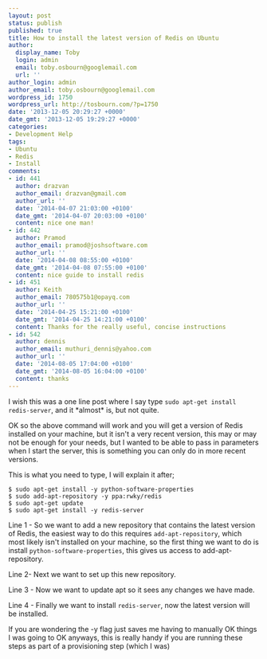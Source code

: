 ```yaml
---
layout: post
status: publish
published: true
title: How to install the latest version of Redis on Ubuntu
author:
  display_name: Toby
  login: admin
  email: toby.osbourn@googlemail.com
  url: ''
author_login: admin
author_email: toby.osbourn@googlemail.com
wordpress_id: 1750
wordpress_url: http://tosbourn.com/?p=1750
date: '2013-12-05 20:29:27 +0000'
date_gmt: '2013-12-05 19:29:27 +0000'
categories:
- Development Help
tags:
- Ubuntu
- Redis
- Install
comments:
- id: 441
  author: drazvan
  author_email: drazvan@gmail.com
  author_url: ''
  date: '2014-04-07 21:03:00 +0100'
  date_gmt: '2014-04-07 20:03:00 +0100'
  content: nice one man!
- id: 442
  author: Pramod
  author_email: pramod@joshsoftware.com
  author_url: ''
  date: '2014-04-08 08:55:00 +0100'
  date_gmt: '2014-04-08 07:55:00 +0100'
  content: nice guide to install redis
- id: 451
  author: Keith
  author_email: 780575b1@opayq.com
  author_url: ''
  date: '2014-04-25 15:21:00 +0100'
  date_gmt: '2014-04-25 14:21:00 +0100'
  content: Thanks for the really useful, concise instructions
- id: 542
  author: dennis
  author_email: muthuri_dennis@yahoo.com
  author_url: ''
  date: '2014-08-05 17:04:00 +0100'
  date_gmt: '2014-08-05 16:04:00 +0100'
  content: thanks
---
```

<p>I wish this was a one line post where I say type <code>sudo apt-get install redis-server</code>, and it *almost* is, but not quite.</p>
<p>OK so the above command will work and you will get a version of Redis installed on your machine, but it isn't a very recent version, this may or may not be enough for your needs, but I wanted to be able to pass in parameters when I start the server, this is something you can only do in more recent versions.</p>
<p>This is what you need to type, I will explain it after;</p>
<pre><code>$ sudo apt-get install -y python-software-properties
$ sudo add-apt-repository -y ppa:rwky/redis
$ sudo apt-get update
$ sudo apt-get install -y redis-server</code></pre>
<p>Line 1 - So we want to add a new repository that contains the latest version of Redis, the easiest way to do this requires <code>add-apt-repository</code>, which most likely isn't installed on your machine, so the first thing we want to do is install <code>python-software-properties</code>, this gives us access to add-apt-repository.</p>
<p>Line 2- Next we want to set up this new repository.</p>
<p>Line 3 - Now we want to update apt so it sees any changes we have made.</p>
<p>Line 4 - Finally we want to install <code>redis-server</code>, now the latest version will be installed.</p>
<p>If you are wondering the -y flag just saves me having to manually OK things I was going to OK anyways, this is really handy if you are running these steps as part of a provisioning step (which I was)</p>
